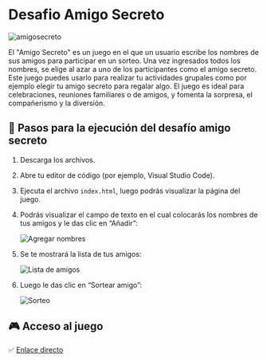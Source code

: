 # Desafio Amigo Secreto  
![amigosecreto](https://github.com/user-attachments/assets/7f9e3c5f-98da-47d2-8c9f-b7dc1c123abc)

El "Amigo Secreto" es un juego en el que un usuario escribe los nombres de sus amigos para participar en un sorteo. Una vez ingresados todos los nombres, se elige al azar a uno de los participantes como el amigo secreto. Este juego puedes usarlo para realizar tu actividades grupales como por ejemplo elegir tu amigo secreto para regalar algo. El juego es ideal para celebraciones, reuniones familiares o de amigos, y fomenta la sorpresa, el compañerismo y la diversión.

## :page_facing_up: Pasos para la ejecución del desafío amigo secreto

1. Descarga los archivos.
2. Abre tu editor de código (por ejemplo, Visual Studio Code).
3. Ejecuta el archivo `index.html`, luego podrás visualizar la página del juego.
4. Podrás visualizar el campo de texto en el cual colocarás los nombres de tus amigos y le das clic en “Añadir”:

   ![Agregar nombres](https://github.com/user-attachments/assets/3db31121-a38b-4eb9-bfb2-139e6389461d)

5. Se te mostrará la lista de tus amigos:

   ![Lista de amigos](https://github.com/user-attachments/assets/580fd8e7-168f-4ec3-be68-cd0978032b6f)

6. Luego le das clic en “Sortear amigo”:

   ![Sorteo](https://github.com/user-attachments/assets/8b296987-f8e2-483b-8582-852e735385d6)

## :video_game: Acceso al juego

:white_check_mark: [Enlace directo](https://lily-informatica.github.io/Desafio-Amigo-Secreto/)



